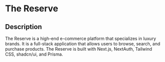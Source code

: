 # The Reserve

## Description

The Reserve is a high-end e-commerce platform that specializes in luxury brands. It is a full-stack application that allows users to browse, search, and purchase products. The Reserve is built with Next.js, NextAuth, Tailwind CSS, shadcn/ui, and Prisma.

